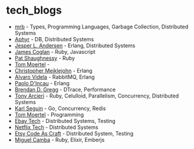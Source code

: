 tech_blogs
==========

- [mrb](http://michaelrbernste.in/) - Types, Programming Languages, Garbage Collection, Distributed Systems
- [Aphyr](http://aphyr.com/posts) - DB, Distributed Systems
- [Jesper L. Andersen](https://medium.com/@jlouis666/) - Erlang, Distributed Systems
- [James Coglan](https://blog.jcoglan.com/) - Ruby, Javascript
- [Pat Shaughnessy](http://patshaughnessy.net/) - Ruby
- [Tom Moertel](http://blog.moertel.com/archive.html) - 
- [Christopher Meiklejohn](http://christophermeiklejohn.com/) - Erlang
- [Alvaro Videla](https://videlalvaro.github.io/) - RabbitMQ, Erlang
- [Paolo D'Incau](http://pdincau.wordpress.com/) - Erlang
- [Brendan D. Gregg](http://pdincau.wordpress.com/) - DTrace, Performance
- [Tony Arcieri](http://tonyarcieri.com/) - Ruby, Celulloid, Parallelism, Concurrency, Distributed Systems
- [Karl Seguin](http://openmymind.net/) - Go, Concurrency, Redis
- [Tom Moertel](http://blog.moertel.com/archive.html) - Programming
- [Ebay Tech](http://www.ebaytechblog.com/) - Distributed Systems, Testing
- [Netflix Tech](http://techblog.netflix.com/) - Distributed Systems
- [Etsy Code As Craft](http://codeascraft.com/) - Distributed System, Testing
- [Miguel Camba](http://miguelcamba.com/) - Ruby, Elixir, Emberjs

